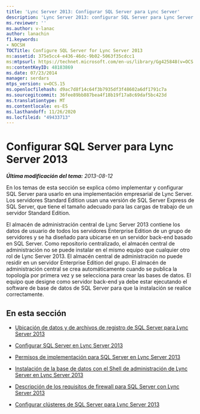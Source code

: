 ```yaml
---
title: 'Lync Server 2013: Configurar SQL Server para Lync Server'
description: 'Lync Server 2013: configurar SQL Server para Lync Server.'
ms.reviewer: ''
ms.author: v-lanac
author: lanachin
f1.keywords:
- NOCSH
TOCTitle: Configure SQL Server for Lync Server 2013
ms:assetid: 375e5cc4-e436-46dc-9b02-5063f35cdcc1
ms:mtpsurl: https://technet.microsoft.com/en-us/library/Gg425848(v=OCS.15)
ms:contentKeyID: 48183869
ms.date: 07/23/2014
manager: serdars
mtps_version: v=OCS.15
ms.openlocfilehash: d9ac7d8f14c64f3b7935df3f48602a6df1791c7a
ms.sourcegitcommit: 36fee89bb887bea4f18b19f17a8c69daf5bc423d
ms.translationtype: MT
ms.contentlocale: es-ES
ms.lasthandoff: 11/26/2020
ms.locfileid: "49433713"
---
```

# <a name="configure-sql-server-for-lync-server-2013"></a>Configurar SQL Server para Lync Server 2013

<div data-xmlns="http://www.w3.org/1999/xhtml">

<div class="topic" data-xmlns="http://www.w3.org/1999/xhtml" data-msxsl="urn:schemas-microsoft-com:xslt" data-cs="https://msdn.microsoft.com/">

<div data-asp="https://msdn2.microsoft.com/asp">



</div>

<div id="mainSection">

<div id="mainBody">

<span> </span>

_**Última modificación del tema:** 2013-08-12_

En los temas de esta sección se explica cómo implementar y configurar SQL Server para usarlo en una implementación empresarial de Lync Server. Los servidores Standard Edition usan una versión de SQL Server Express de SQL Server, que tiene el tamaño adecuado para las cargas de trabajo de un servidor Standard Edition.

El almacén de administración central de Lync Server 2013 contiene los datos de usuario de todos los servidores Enterprise Edition de un grupo de servidores y se ha diseñado para ubicarse en un servidor back-end basado en SQL Server. Como repositorio centralizado, el almacén central de administración no se puede instalar en el mismo equipo que cualquier otro rol de Lync Server 2013. El almacén central de administración no puede residir en un servidor Enterprise Edition del grupo. El almacén de administración central se crea automáticamente cuando se publica la topología por primera vez y se selecciona para crear las bases de datos. El equipo que designe como servidor back-end ya debe estar ejecutando el software de base de datos de SQL Server para que la instalación se realice correctamente.

<div>

## <a name="in-this-section"></a>En esta sección

  - [Ubicación de datos y de archivos de registro de SQL Server para Lync Server 2013](lync-server-2013-sql-server-data-and-log-file-placement.md)

  - [Configurar SQL Server en Lync Server 2013](lync-server-2013-configure-sql-server.md)

  - [Permisos de implementación para SQL Server en Lync Server 2013](lync-server-2013-deployment-permissions-for-sql-server.md)

  - [Instalación de la base de datos con el Shell de administración de Lync Server en Lync Server 2013](lync-server-2013-database-installation-using-lync-server-management-shell.md)

  - [Descripción de los requisitos de firewall para SQL Server con Lync Server 2013](lync-server-2013-understanding-firewall-requirements-for-sql-server.md)

  - [Configurar clústeres de SQL Server para Lync Server 2013](lync-server-2013-configure-sql-server-clustering.md)

</div>

</div>

<span> </span>

</div>

</div>

</div>

